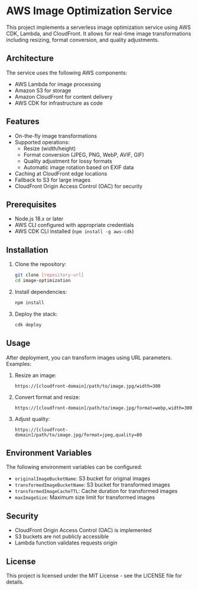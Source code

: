 # AWS Image Optimization Service

This project implements a serverless image optimization service using AWS CDK, Lambda, and CloudFront. It allows for real-time image transformations including resizing, format conversion, and quality adjustments.

## Architecture

The service uses the following AWS components:
- AWS Lambda for image processing
- Amazon S3 for storage
- Amazon CloudFront for content delivery
- AWS CDK for infrastructure as code

## Features

- On-the-fly image transformations
- Supported operations:
  - Resize (width/height)
  - Format conversion (JPEG, PNG, WebP, AVIF, GIF)
  - Quality adjustment for lossy formats
  - Automatic image rotation based on EXIF data
- Caching at CloudFront edge locations
- Fallback to S3 for large images
- CloudFront Origin Access Control (OAC) for security

## Prerequisites

- Node.js 18.x or later
- AWS CLI configured with appropriate credentials
- AWS CDK CLI installed (`npm install -g aws-cdk`)

## Installation

1. Clone the repository:
   ```bash
   git clone [repository-url]
   cd image-optimization
   ```

2. Install dependencies:
   ```bash
   npm install
   ```

3. Deploy the stack:
   ```bash
   cdk deploy
   ```

## Usage

After deployment, you can transform images using URL parameters. Examples:

1. Resize an image:
   ```
   https://[cloudfront-domain]/path/to/image.jpg/width=300
   ```

2. Convert format and resize:
   ```
   https://[cloudfront-domain]/path/to/image.jpg/format=webp,width=300
   ```

3. Adjust quality:
   ```
   https://[cloudfront-domain]/path/to/image.jpg/format=jpeg,quality=80
   ```

## Environment Variables

The following environment variables can be configured:
- `originalImageBucketName`: S3 bucket for original images
- `transformedImageBucketName`: S3 bucket for transformed images
- `transformedImageCacheTTL`: Cache duration for transformed images
- `maxImageSize`: Maximum size limit for transformed images

## Security

- CloudFront Origin Access Control (OAC) is implemented
- S3 buckets are not publicly accessible
- Lambda function validates requests origin

## License

This project is licensed under the MIT License - see the LICENSE file for details. 